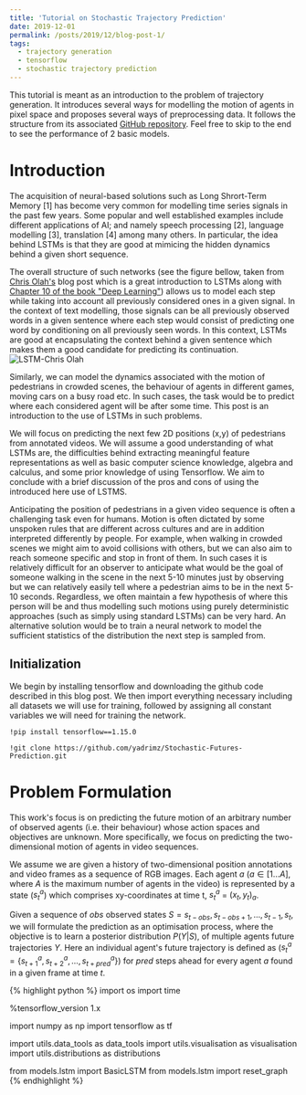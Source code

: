 ```yaml
---
title: 'Tutorial on Stochastic Trajectory Prediction'
date: 2019-12-01
permalink: /posts/2019/12/blog-post-1/
tags:
  - trajectory generation
  - tensorflow
  - stochastic trajectory prediction
---
```


This tutorial is meant as an introduction to the problem of trajectory generation. It introduces several ways for modelling the motion of agents in pixel space and proposes several ways of preprocessing data. It follows the structure from its associated [GitHub repository](https://github.com/yadrimz/Stochastic-Futures-Prediction). Feel free to skip to the end to see the performance of 2 basic models.

Introduction
======

The acquisition of neural-based solutions such as Long Shrort-Term Memory [1] has become very common for modelling time series signals in the past few years. Some popular and well established examples include different applications of AI; and namely speech processing [2], language modelling [3], translation [4] among many others. In particular, the idea behind LSTMs is that they are good at mimicing the hidden dynamics behind a given short sequence. 

The overall structure of such networks (see the figure bellow, taken from [Chris Olah's](http://colah.github.io/posts/2015-08-Understanding-LSTMs/) blog post which is a great introduction to LSTMs along with [Chapter 10 of the book "Deep Learning"](http://www.deeplearningbook.org/contents/rnn.html)) allows us to model each step while taking into account all previously considered ones in a given signal. In the context of text modelling, those signals can be all previously observed words in a given sentence where each step would consist of predicting one word by conditioning on all previously seen words. In this context, LSTMs are good at encapsulating the context behind a given sentence which makes them a good candidate for predicting its continuation.
![LSTM-Chris Olah](http://colah.github.io/posts/2015-08-Understanding-LSTMs/img/LSTM3-chain.png)

Similarly, we can model the dynamics associated with the motion of pedestrians in crowded scenes, the behaviour of agents in different games, moving cars on a busy road etc. In such cases, the task would be to predict where each considered agent will be after some time. This post is an introduction to the use of LSTMs in such problems. 

We will focus on predicting the next few 2D positions (x,y) of pedestrians from annotated videos. We will assume a good understanding of what LSTMs are, the difficulties behind extracting meaningful feature representations as well as basic computer science knowledge, algebra and calculus, and some prior knowledge of using Tensorflow. We aim to conclude with a brief discussion of the pros and cons of using the introduced here use of LSTMS.

Anticipating the position of pedestrians in a given video sequence is often a challenging task even for humans. Motion is often dictated by some unspoken rules that are different across cultures and are in addition interpreted differently by people. For example, when walking in crowded scenes we might aim to avoid collisions with others, but we can also aim to reach someone specific and stop in front of them. In such cases it is relatively difficult for an observer to anticipate what would be the goal of someone walking in the scene in the next 5-10 minutes just by observing but we can relatively easily tell where a pedestrian aims to be in the next 5-10 seconds. Regardless, we often maintain a few hypothesis of where this person will be and thus modelling such motions using purely deterministic approaches (such as simply using standard LSTMs) can be very hard. An alternative solution would be to train a neural network to model the sufficient statistics of the distribution the next step is sampled from.

Initialization
------

We begin by installing tensorflow and downloading the github code described in this blog post. We then import everything necessary including all datasets we will use for training, followed by assigning all constant variables we will need for training the network.

`!pip install tensorflow==1.15.0`

`!git clone https://github.com/yadrimz/Stochastic-Futures-Prediction.git`

Problem Formulation
======
This work's focus is on predicting the future motion of an arbitrary number of observed agents (i.e. their behaviour) whose action spaces and objectives are unknown. More specifically, we focus on predicting the two-dimensional motion of agents in video sequences.

We assume we are given a history of two-dimensional position annotations and video frames as a sequence of RGB images. 
Each agent $a$ ($a \in [1 \ldots A]$, where $A$ is the maximum number of agents in the video) is represented by a state ($s_t^a$) which comprises xy-coordinates at time t, $s_t^a$ = $(x_t,y_t)_a$.

Given a sequence of $obs$ observed states $S = s_{t-obs}, s_{t-obs+1}, \ldots, s_{t-1}, s_{t}$, we will formulate the prediction as an optimisation process, where the objective is to learn a posterior distribution $P(Y \vert S)$, of multiple agents future trajectories $Y$. Here an individual agent's future trajectory is defined as ($s_t^a = \{s_{t+1}^a, s_{t+2}^a, \ldots, s_{t+pred}^a\}$) for $pred$ steps ahead for every agent $a$ found in a given frame at time $t$.

{% highlight python %}
import os
import time

%tensorflow_version 1.x

import numpy as np
import tensorflow as tf

import utils.data_tools as data_tools
import utils.visualisation as visualisation
import utils.distributions as distributions

from models.lstm import BasicLSTM
from models.lstm import reset_graph
{% endhighlight %}